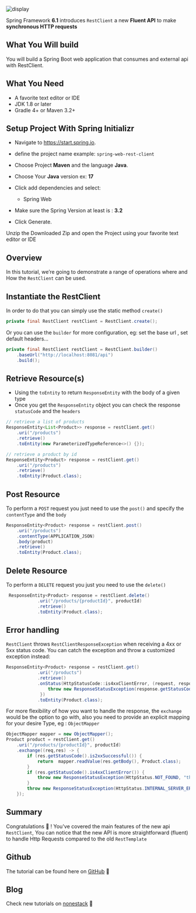 ![display](https://repository-images.githubusercontent.com/711627154/862262a3-28a6-4111-b272-22ef96f6298f)

Spring Framework **6.1** introduces `RestClient` a new **Fluent API** to make **synchronous HTTP requests**

## What You Will build
You will build a Spring Boot web application that consumes and external api with RestClient.

## What You Need
- A favorite text editor or IDE
- JDK 1.8 or later
- Gradle 4+ or Maven 3.2+

## Setup Project With Spring Initializr

- Navigate to https://start.spring.io.

- define the project name example: `spring-web-rest-client`
- Choose Project **Maven** and the language  **Java**.
- Choose Your **Java** version ex: **17**
- Click add dependencies and select:
    - Spring Web
- Make sure the Spring Version at least is : **3.2**
- Click Generate.

Unzip the Downloaded Zip and open the Project using your favorite text editor or IDE

## Overview

In this tutorial, we’re going to demonstrate a range of operations where and How the `RestClient` can be used.


## Instantiate the RestClient

In order to do that you can simply use the static method `create()`

```java
private final RestClient restClient = RestClient.create();
```
Or you can use the `builder` for more configuration, eg: set the base url , set default headers...

```java
private final RestClient restClient = RestClient.builder()
    .baseUrl("http://localhost:8081/api")
    .build();
```

## Retrieve Resource(s)

- Using the `toEntity` to return `ResponseEntity` with the body of a given type
- Once you get the `ResponseEntity` object you can check the response `statusCode` and the `headers`

```java
// retrieve a list of products
ResponseEntity<List<Product>> response = restClient.get()
    .uri("/products")
    .retrieve()
    .toEntity(new ParameterizedTypeReference<>() {});
```

```java
// retrieve a product by id
ResponseEntity<Product> response = restClient.get()
    .uri("/products")
    .retrieve()
    .toEntity(Product.class);
```

## Post Resource

To perform a `POST` request you just need to use the `post()` and specify the `contentType` and the `body`
```java
ResponseEntity<Product> response = restClient.post()
    .uri("/products")
    .contentType(APPLICATION_JSON)
    .body(product)
    .retrieve()
    .toEntity(Product.class);
```

## Delete Resource

To perform a `DELETE` request you just you need to use the `delete()`

```java
 ResponseEntity<Product> response = restClient.delete()
            .uri("/products/{productId}", productId)
            .retrieve()
            .toEntity(Product.class);
```

## Error handling

`RestClient` throws `RestClientResponseException` when receiving a 4xx or 5xx status code. You can catch the exception and throw a customized exception instead:

```java
ResponseEntity<Product> response = restClient.get()
            .uri("/products")
            .retrieve()
            .onStatus(HttpStatusCode::is4xxClientError, (request, response) -> {
                throw new ResponseStatusException(response.getStatusCode(), response.getHeaders())
             })
            .toEntity(Product.class);
```
For more flexibility of how you want to handle the response, the `exchange` would be the option to go with, 
also you need to provide an explicit mapping for your desire Type, eg : `ObjectMapper`

```java
ObjectMapper mapper = new ObjectMapper();
Product product = restClient.get()
    .uri("/products/{productId}", productId)
    .exchange((req,res) -> {
        if (res.getStatusCode().is2xxSuccessful()) {
            return  mapper.readValue(res.getBody(), Product.class);
        }
        if (res.getStatusCode().is4xxClientError()) {
            throw new ResponseStatusException(HttpStatus.NOT_FOUND, "the product does not exist");
        }
        throw new ResponseStatusException(HttpStatus.INTERNAL_SERVER_ERROR, "something went wrong");
    });
```

## Summary

Congratulations 🎉 ! You've covered the main features of the new api `RestClient`, You can notice that the new API is more straightforward (fluent) to handle Http Requests compared to the old `RestTemplate`

## Github
The tutorial can be found here on [GitHub](https://github.com/nonestack-blog/spring-web-rest-client) 👋

## Blog

Check new tutorials on [nonestack](https://www.nonestack.com) 👋

